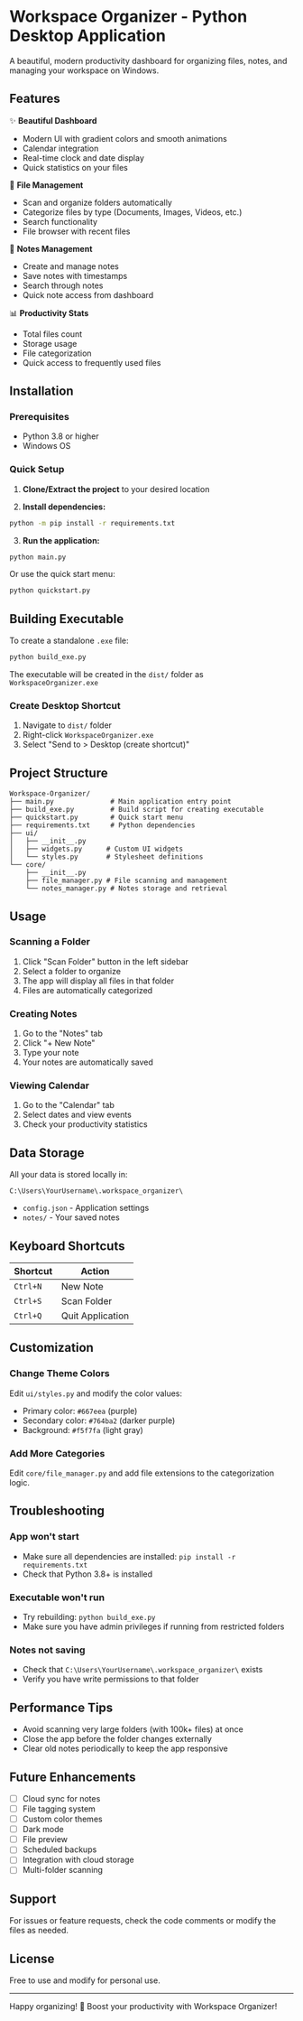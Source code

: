 # Workspace Organizer - Python Desktop Application

A beautiful, modern productivity dashboard for organizing files, notes, and managing your workspace on Windows.

## Features

✨ **Beautiful Dashboard**
- Modern UI with gradient colors and smooth animations
- Calendar integration
- Real-time clock and date display
- Quick statistics on your files

📁 **File Management**
- Scan and organize folders automatically
- Categorize files by type (Documents, Images, Videos, etc.)
- Search functionality
- File browser with recent files

📝 **Notes Management**
- Create and manage notes
- Save notes with timestamps
- Search through notes
- Quick note access from dashboard

📊 **Productivity Stats**
- Total files count
- Storage usage
- File categorization
- Quick access to frequently used files

## Installation

### Prerequisites
- Python 3.8 or higher
- Windows OS

### Quick Setup

1. **Clone/Extract the project** to your desired location

2. **Install dependencies:**
```bash
python -m pip install -r requirements.txt
```

3. **Run the application:**
```bash
python main.py
```

Or use the quick start menu:
```bash
python quickstart.py
```

## Building Executable

To create a standalone `.exe` file:

```bash
python build_exe.py
```

The executable will be created in the `dist/` folder as `WorkspaceOrganizer.exe`

### Create Desktop Shortcut
1. Navigate to `dist/` folder
2. Right-click `WorkspaceOrganizer.exe`
3. Select "Send to > Desktop (create shortcut)"

## Project Structure

```
Workspace-Organizer/
├── main.py              # Main application entry point
├── build_exe.py         # Build script for creating executable
├── quickstart.py        # Quick start menu
├── requirements.txt     # Python dependencies
├── ui/
│   ├── __init__.py
│   ├── widgets.py      # Custom UI widgets
│   └── styles.py       # Stylesheet definitions
└── core/
    ├── __init__.py
    ├── file_manager.py # File scanning and management
    └── notes_manager.py # Notes storage and retrieval
```

## Usage

### Scanning a Folder
1. Click "Scan Folder" button in the left sidebar
2. Select a folder to organize
3. The app will display all files in that folder
4. Files are automatically categorized

### Creating Notes
1. Go to the "Notes" tab
2. Click "+ New Note"
3. Type your note
4. Your notes are automatically saved

### Viewing Calendar
1. Go to the "Calendar" tab
2. Select dates and view events
3. Check your productivity statistics

## Data Storage

All your data is stored locally in:
```
C:\Users\YourUsername\.workspace_organizer\
```

- `config.json` - Application settings
- `notes/` - Your saved notes

## Keyboard Shortcuts

| Shortcut | Action |
|----------|--------|
| `Ctrl+N` | New Note |
| `Ctrl+S` | Scan Folder |
| `Ctrl+Q` | Quit Application |

## Customization

### Change Theme Colors
Edit `ui/styles.py` and modify the color values:
- Primary color: `#667eea` (purple)
- Secondary color: `#764ba2` (darker purple)
- Background: `#f5f7fa` (light gray)

### Add More Categories
Edit `core/file_manager.py` and add file extensions to the categorization logic.

## Troubleshooting

### App won't start
- Make sure all dependencies are installed: `pip install -r requirements.txt`
- Check that Python 3.8+ is installed

### Executable won't run
- Try rebuilding: `python build_exe.py`
- Make sure you have admin privileges if running from restricted folders

### Notes not saving
- Check that `C:\Users\YourUsername\.workspace_organizer\` exists
- Verify you have write permissions to that folder

## Performance Tips

- Avoid scanning very large folders (with 100k+ files) at once
- Close the app before the folder changes externally
- Clear old notes periodically to keep the app responsive

## Future Enhancements

- [ ] Cloud sync for notes
- [ ] File tagging system
- [ ] Custom color themes
- [ ] Dark mode
- [ ] File preview
- [ ] Scheduled backups
- [ ] Integration with cloud storage
- [ ] Multi-folder scanning

## Support

For issues or feature requests, check the code comments or modify the files as needed.

## License

Free to use and modify for personal use.

---

Happy organizing! 🎉 Boost your productivity with Workspace Organizer!
